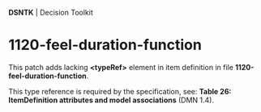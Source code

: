 **DSNTK** | Decision Toolkit

# 1120-feel-duration-function

This patch adds lacking **&lt;typeRef&gt;** element in item definition in file **1120-feel-duration-function**.

This type reference is required by the specification,
see: **Table 26: ItemDefinition attributes and model associations** (DMN 1.4).  
